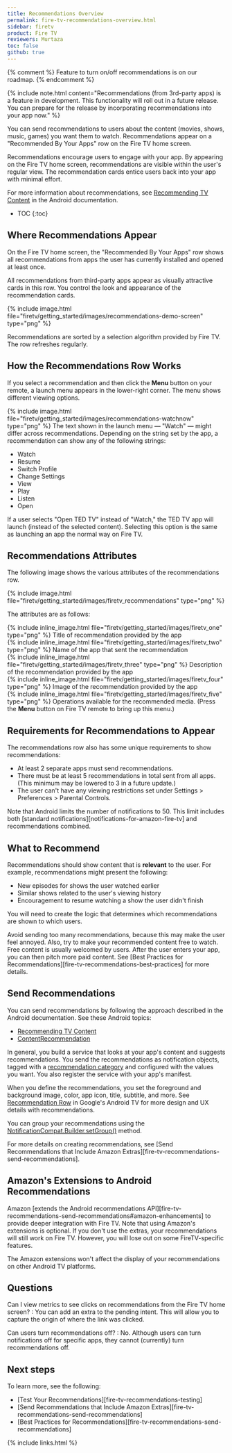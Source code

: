 ```yaml
---
title: Recommendations Overview
permalink: fire-tv-recommendations-overview.html
sidebar: firetv
product: Fire TV
reviewers: Murtaza
toc: false
github: true
---
```


{% comment %} Feature to turn on/off recommendations is on our roadmap. {% endcomment %}

{% include note.html content="Recommendations (from 3rd-party apps) is a feature in development. This functionality will roll out in a future release. You can prepare for the release by incorporating recommendations into your app now." %}

You can send recommendations to users about the content (movies, shows, music, games) you want them to watch. Recommendations appear on a "Recommended By Your Apps" row on the Fire TV home screen.

Recommendations encourage users to engage with your app. By appearing on the Fire TV home screen, recommendations are visible within the user's regular view. The recommendation cards entice users back into your app with minimal effort.

For more information about recommendations, see [Recommending TV Content](https://developer.android.com/training/tv/discovery/recommendations.html) in the Android documentation.

* TOC
{:toc}

## Where Recommendations Appear

On the Fire TV home screen, the "Recommended By Your Apps" row shows all recommendations from apps the user has currently installed and opened at least once.

All recommendations from third-party apps appear as visually attractive cards in this row. You control the look and appearance of the recommendation cards.

{% include image.html file="firetv/getting_started/images/recommendations-demo-screen" type="png" %}

Recommendations are sorted by a selection algorithm provided by Fire TV. The row refreshes regularly.

## How the Recommendations Row Works

If you select a recommendation and then click the **Menu** button on your remote, a launch menu appears in the lower-right corner. The menu shows different viewing options.

{% include image.html file="firetv/getting_started/images/recommendations-watchnow" type="png" %}
The text shown in the launch menu &mdash; \"Watch\" &mdash; might differ across recommendations. Depending on the string set by the app, a recommendation can show any of the following strings:

*  Watch
*  Resume
*  Switch Profile
*  Change Settings
*  View
*  Play
*  Listen
*  Open

If a user selects "Open TED TV" instead of "Watch," the TED TV app will launch (instead of the selected content). Selecting this option is the same as launching an app the normal way on Fire TV.

## Recommendations Attributes

The following image shows the various attributes of the recommendations row.

{% include image.html file="firetv/getting_started/images/firetv_recommendations" type="png" %}

The attributes are as follows:

<div class="number_legend">

{% include inline_image.html file="firetv/getting_started/images/firetv_one" type="png" %} Title of recommendation provided by the app <br/>
{% include inline_image.html file="firetv/getting_started/images/firetv_two" type="png" %} Name of the app that sent the recommendation <br/>
{% include inline_image.html file="firetv/getting_started/images/firetv_three" type="png" %} Description of the recommendation provided by the app <br/>
{% include inline_image.html file="firetv/getting_started/images/firetv_four" type="png" %} Image of the recommendation provided by the app <br/>
{% include inline_image.html file="firetv/getting_started/images/firetv_five" type="png" %} Operations available for the recommended media. (Press the <b>Menu</b> button on Fire TV remote to bring up this menu.) <br/>
</div>


## Requirements for Recommendations to Appear

The recommendations row also has some unique requirements to show recommendations:

* At least 2 separate apps must send recommendations.
* There must be at least 5 recommendations in total sent from all apps. (This minimum may be lowered to 3 in a future update.)
* The user can't have any viewing restrictions set under Settings > Preferences > Parental Controls.

Note that Android limits the number of notifications to 50. This limit includes both [standard notifications][notifications-for-amazon-fire-tv] and recommendations combined.

## What to Recommend

Recommendations should show content that is **relevant** to the user. For example, recommendations might present the following:

* New episodes for shows the user watched earlier
* Similar shows related to the user's viewing history
* Encouragement to resume watching a show the user didn't finish

You will need to create the logic that determines which recommendations are shown to which users.

Avoid sending too many recommendations, because this may make the user feel annoyed. Also, try to make your recommended content free to watch. Free content is usually welcomed by users. After the user enters your app, you can then pitch more paid content. See [Best Practices for Recommendations][fire-tv-recommendations-best-practices] for more details.

## Send Recommendations

You can send recommendations by following the approach described in the Android documentation. See these Android topics:

* [Recommending TV Content][2]
* [ContentRecommendation][3]

In general, you build a service that looks at your app's content and suggests recommendations. You send the recommendations as notification objects, tagged with a [recommendation category][1] and configured with the values you want. You also register the service with your app's manifest.

When you define the recommendations, you set the foreground and background image, color, app icon, title, subtitle, and more. See [Recommendation Row][5] in Google's Android TV for more design and UX details with recommendations.

You can group your recommendations using the [NotificationCompat.Builder.setGroup()][4] method.

For more details on creating recommendations, see [Send Recommendations that Include Amazon Extras][fire-tv-recommendations-send-recommendations].

## Amazon's Extensions to Android Recommendations

Amazon [extends the Android recommendations API][fire-tv-recommendations-send-recommendations#amazon-enhancements] to provide deeper integration with Fire TV. Note that using Amazon's extensions is optional. If you don't use the extras, your recommendations will still work on Fire TV. However, you will lose out on some FireTV-specific features.

The Amazon extensions won't affect the display of your recommendations on other Android TV platforms.

## Questions

Can I view metrics to see clicks on recommendations from the Fire TV home screen?
:  You can add an extra to the pending intent. This will allow you to capture the origin of where the link was clicked.

Can users turn recommendations off?
:  No. Although users can turn notifications off for specific apps, they cannot (currently) turn recommendations off.

## Next steps

To learn more, see the following:

* [Test Your Recommendations][fire-tv-recommendations-testing]
* [Send Recommendations that Include Amazon Extras][fire-tv-recommendations-send-recommendations]
* [Best Practices for Recommendations][fire-tv-recommendations-send-recommendations]

[1]: https://developer.android.com/reference/android/app/Notification.html#CATEGORY_RECOMMENDATION
[2]: https://developer.android.com/training/tv/discovery/recommendations.html
[3]: http://developer.android.com/reference/android/support/app/recommendation/ContentRecommendation.html
[4]: https://developer.android.com/reference/android/support/v4/app/NotificationCompat.Builder.html#setGroup(java.lang.String)
[5]: https://www.google.com/design/spec-tv/system-overview/recommendation-row.html

{% include links.html %}
